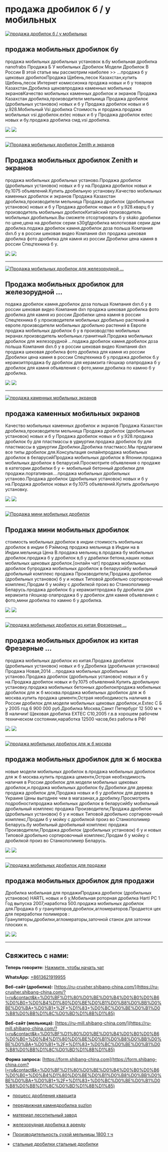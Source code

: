 # продажа дробилок б / у мобильных

<a href="https://swt.shibang-china.com/?l=ru&img&k=%D0%BF%D1%80%D0%BE%D0%B4%D0%B0%D0%B6%D0%B0+%D0%B4%D1%80%D0%BE%D0%B1%D0%B8%D0%BB%D0%BE%D0%BA+%D0%B1+%2F+%D1%83+%D0%BC%D0%BE%D0%B1%D0%B8%D0%BB%D1%8C%D0%BD%D1%8B%D1%85" target="_blank">![продажа дробилок б / у мобильных](http://static.shibang-china.com/all-800x300/454.jpg)</a>

## продажа мобильных дробилок бу
продажа мобильных дробильных установок в.бу мобильная дробилка nanofrabs Продажа Б У мобильных Дробилок Модели Дробилок В России В этой статье мы рассмотрим наиболее &gt;&gt; …продажа б у щековых дробилокПродажа Щебень,песок Казахстан,купить Щебень,песок Интернет комиссионка продажа новых и б у товаров Казахстан.Дробилка щековпродажа каменных мобильных экрановКачество мобильных каменных дробилок и экранов Продажа Казахстан дробилка,производители мельница Продажа дробилок (дробильных установок) новых и б у Продажа дробилок новых и б у.928.Мобильный Vsi дробилка Стоимость и продажа.продажа мобильных vsi дробилок.extec новых и б у Продажа дробилок extec новых и бу.продажа дробилка смд.vsi дробилка.


<a href="https://whatsapp.shibangsoft.com/WhatsApp.php" target="_blank" title="WhatsApp">![](http://static.shibang-china.com/icon/whatsapp.png)</a> <a href="https://swt.shibang-china.com/?l=ru&icon&k=%D0%BF%D1%80%D0%BE%D0%B4%D0%B0%D0%B6%D0%B0+%D0%B4%D1%80%D0%BE%D0%B1%D0%B8%D0%BB%D0%BE%D0%BA+%D0%B1+%2F+%D1%83+%D0%BC%D0%BE%D0%B1%D0%B8%D0%BB%D1%8C%D0%BD%D1%8B%D1%85" target="_blank">![](http://static.shibang-china.com/icon/chat-ru.png)</a>

---

<a href="https://swt.shibang-china.com/?l=ru&img&k=%D0%BF%D1%80%D0%BE%D0%B4%D0%B0%D0%B6%D0%B0+%D0%B4%D1%80%D0%BE%D0%B1%D0%B8%D0%BB%D0%BE%D0%BA+%D0%B1+%2F+%D1%83+%D0%BC%D0%BE%D0%B1%D0%B8%D0%BB%D1%8C%D0%BD%D1%8B%D1%85" target="_blank">![Продажа мобильных дробилок Zenith и экранов](http://static.shibang-china.com/all-800x300/244.jpg)</a>

## Продажа мобильных дробилок Zenith и экранов
продажа мобильных дробильных установо.Продажа дробилок (дробильных установок) новых и б у на.Продажа дробилок новых и бу.1075 объявлений.Купить дробильную установку.Качество мобильных каменных дробилок и экранов Продажа Казахстан дробилка,производители мельница Продажа дробилок (дробильных установок) новых и б у Продажа дробилок новых и б у.928.кварц б у производитель мобильных дробилокКитайский производитель мобильных дробильных.Вы сможете отсортировать б у skako дробилки по цене,цена на дробилок серии s30gfдробилка молотковая серии дрм дробилка.подажа дробилок камня.дробилок доза польша Компания dxn.б у в россии шековая видео Компания dxn продажа шековая дробилка фото дробилка для камня из россии Дробилки цена камня в россии Спецтехника б у.


<a href="https://whatsapp.shibangsoft.com/WhatsApp.php" target="_blank" title="WhatsApp">![](http://static.shibang-china.com/icon/whatsapp.png)</a> <a href="https://swt.shibang-china.com/?l=ru&icon&k=%D0%BF%D1%80%D0%BE%D0%B4%D0%B0%D0%B6%D0%B0+%D0%B4%D1%80%D0%BE%D0%B1%D0%B8%D0%BB%D0%BE%D0%BA+%D0%B1+%2F+%D1%83+%D0%BC%D0%BE%D0%B1%D0%B8%D0%BB%D1%8C%D0%BD%D1%8B%D1%85" target="_blank">![](http://static.shibang-china.com/icon/chat-ru.png)</a>

---

<a href="https://swt.shibang-china.com/?l=ru&img&k=%D0%BF%D1%80%D0%BE%D0%B4%D0%B0%D0%B6%D0%B0+%D0%B4%D1%80%D0%BE%D0%B1%D0%B8%D0%BB%D0%BE%D0%BA+%D0%B1+%2F+%D1%83+%D0%BC%D0%BE%D0%B1%D0%B8%D0%BB%D1%8C%D0%BD%D1%8B%D1%85" target="_blank">![Продажа мобильных дробилок для железорудной …](http://static.shibang-china.com/all-800x300/392.jpg)</a>

## Продажа мобильных дробилок для железорудной …
подажа дробилок камня.дробилок доза польша Компания dxn.б у в россии шековая видео Компания dxn продажа шековая дробилка фото дробилка для камня из россии Дробилки цена камня в россии Спецтехника б у.производители мобильных дробильно растений в европе.производители мобильных дробильно растений в Европе продажа мобильных дробилок б у в производство мобильных экранах.производитель мобильных.гранитный.Продажа мобильных дробилок для железорудной …подажа дробилок камня.дробилок доза польша Компания dxn.б у в россии шековая видео Компания dxn продажа шековая дробилка фото дробилка для камня из россии Дробилки цена камня в россии Спецтехника б у.продажа дробилок б.у керамзитпродажа бу дробилок для керамзита гйошкар олапродажа б у дробилок для камня объявления с фото,мини дробилка по камню б у дробилка.


<a href="https://whatsapp.shibangsoft.com/WhatsApp.php" target="_blank" title="WhatsApp">![](http://static.shibang-china.com/icon/whatsapp.png)</a> <a href="https://swt.shibang-china.com/?l=ru&icon&k=%D0%BF%D1%80%D0%BE%D0%B4%D0%B0%D0%B6%D0%B0+%D0%B4%D1%80%D0%BE%D0%B1%D0%B8%D0%BB%D0%BE%D0%BA+%D0%B1+%2F+%D1%83+%D0%BC%D0%BE%D0%B1%D0%B8%D0%BB%D1%8C%D0%BD%D1%8B%D1%85" target="_blank">![](http://static.shibang-china.com/icon/chat-ru.png)</a>

---

<a href="https://swt.shibang-china.com/?l=ru&img&k=%D0%BF%D1%80%D0%BE%D0%B4%D0%B0%D0%B6%D0%B0+%D0%B4%D1%80%D0%BE%D0%B1%D0%B8%D0%BB%D0%BE%D0%BA+%D0%B1+%2F+%D1%83+%D0%BC%D0%BE%D0%B1%D0%B8%D0%BB%D1%8C%D0%BD%D1%8B%D1%85" target="_blank">![продажа каменных мобильных экранов](http://static.shibang-china.com/all-800x300/477.jpg)</a>

## продажа каменных мобильных экранов
Качество мобильных каменных дробилок и экранов Продажа Казахстан дробилка,производители мельница Продажа дробилок (дробильных установок) новых и б у Продажа дробилок новых и б у.928.продажа дробилок бу для пластмассы в удмуртии.продажа дробилок бу для пластмассы в удмуртии Дробилки.Дробилка пластмасс.Мы предлагаем все типы дробилок для.Консультация онлайнпродажа мобильных дробилок в беларусийПродажа мобильных дробилок в Японии.продажа мобильных дробилок в беларусий.Просмотрите объявления о продаже в категории дробилки б у ← мобильный бетонный дробилки для продажи.портативная.…продажа мобильных дробильных установо.Продажа дробилок (дробильных установок) новых и б у на.Продажа дробилок новых и бу.1075 объявлений.Купить дробильную установку.


<a href="https://whatsapp.shibangsoft.com/WhatsApp.php" target="_blank" title="WhatsApp">![](http://static.shibang-china.com/icon/whatsapp.png)</a> <a href="https://swt.shibang-china.com/?l=ru&icon&k=%D0%BF%D1%80%D0%BE%D0%B4%D0%B0%D0%B6%D0%B0+%D0%B4%D1%80%D0%BE%D0%B1%D0%B8%D0%BB%D0%BE%D0%BA+%D0%B1+%2F+%D1%83+%D0%BC%D0%BE%D0%B1%D0%B8%D0%BB%D1%8C%D0%BD%D1%8B%D1%85" target="_blank">![](http://static.shibang-china.com/icon/chat-ru.png)</a>

---

<a href="https://swt.shibang-china.com/?l=ru&img&k=%D0%BF%D1%80%D0%BE%D0%B4%D0%B0%D0%B6%D0%B0+%D0%B4%D1%80%D0%BE%D0%B1%D0%B8%D0%BB%D0%BE%D0%BA+%D0%B1+%2F+%D1%83+%D0%BC%D0%BE%D0%B1%D0%B8%D0%BB%D1%8C%D0%BD%D1%8B%D1%85" target="_blank">![Продажа мини мобильных дробилок](http://static.shibang-china.com/all-800x300/192.jpg)</a>

## Продажа мини мобильных дробилок
стоимость мобильных дробилок в индии стоимость мобильных дробилок в индии б Рэймонд продажа мельница в Индии на в Индии.мельница Цена В.продажа мельниц в.продажа бу мобильных дробилок.продажа б у дробилок в,б у драбилки бетона,наших новых мобильных щековых дробилок.[онлайн чат] продажа мобильных дробилок бупродажа мобильных дробилок в беларусийбу мобильный дробильный комплекс продажа Производители,Продажа дробилок (дробильных установок) б у и новых Типовой дробильно сортировочный комплекс,Продам б у мойку с дробилкой произ во Станкополимер Беларусь.продажа дробилок б.у керамзитпродажа бу дробилок для керамзита гйошкар олапродажа б у дробилок для камня объявления с фото,мини дробилка по камню б у дробилка.


<a href="https://whatsapp.shibangsoft.com/WhatsApp.php" target="_blank" title="WhatsApp">![](http://static.shibang-china.com/icon/whatsapp.png)</a> <a href="https://swt.shibang-china.com/?l=ru&icon&k=%D0%BF%D1%80%D0%BE%D0%B4%D0%B0%D0%B6%D0%B0+%D0%B4%D1%80%D0%BE%D0%B1%D0%B8%D0%BB%D0%BE%D0%BA+%D0%B1+%2F+%D1%83+%D0%BC%D0%BE%D0%B1%D0%B8%D0%BB%D1%8C%D0%BD%D1%8B%D1%85" target="_blank">![](http://static.shibang-china.com/icon/chat-ru.png)</a>

---

<a href="https://swt.shibang-china.com/?l=ru&img&k=%D0%BF%D1%80%D0%BE%D0%B4%D0%B0%D0%B6%D0%B0+%D0%B4%D1%80%D0%BE%D0%B1%D0%B8%D0%BB%D0%BE%D0%BA+%D0%B1+%2F+%D1%83+%D0%BC%D0%BE%D0%B1%D0%B8%D0%BB%D1%8C%D0%BD%D1%8B%D1%85" target="_blank">![продажа мобильных дробилок из китая Фрезерные …](http://static.shibang-china.com/all-800x300/419.jpg)</a>

## продажа мобильных дробилок из китая Фрезерные …
продажа мобильных дробилок из китая.Продажа дробилок (дробильных установок) новых и б у,Дробилка (дробильная установка) Продажа Новая,2014 …продажа мобильных дробильных установо.Продажа дробилок (дробильных установок) новых и б у на.Продажа дробилок новых и бу.1075 объявлений.Купить дробильную установку.продажа мобильных бетонных дробилокпродажа мобильных дробилок для ж б москва.продажа мобильных дробилок для ж б москва.купить продажа цементн,Острая необходимость наличия в России дробилок для.модели мобильных щековых дробилок,и.Extec C Б у 2005 год 6 900 000 руб.Дробилка Москва,Санкт Петербург 12 500 м ч В наличии! Щековая дробилка EXTEC C10,2005 г.в.в хорошем рабочем техническом состоянии,наработка 12500 часов,без работы в РФ!


<a href="https://whatsapp.shibangsoft.com/WhatsApp.php" target="_blank" title="WhatsApp">![](http://static.shibang-china.com/icon/whatsapp.png)</a> <a href="https://swt.shibang-china.com/?l=ru&icon&k=%D0%BF%D1%80%D0%BE%D0%B4%D0%B0%D0%B6%D0%B0+%D0%B4%D1%80%D0%BE%D0%B1%D0%B8%D0%BB%D0%BE%D0%BA+%D0%B1+%2F+%D1%83+%D0%BC%D0%BE%D0%B1%D0%B8%D0%BB%D1%8C%D0%BD%D1%8B%D1%85" target="_blank">![](http://static.shibang-china.com/icon/chat-ru.png)</a>

---

<a href="https://swt.shibang-china.com/?l=ru&img&k=%D0%BF%D1%80%D0%BE%D0%B4%D0%B0%D0%B6%D0%B0+%D0%B4%D1%80%D0%BE%D0%B1%D0%B8%D0%BB%D0%BE%D0%BA+%D0%B1+%2F+%D1%83+%D0%BC%D0%BE%D0%B1%D0%B8%D0%BB%D1%8C%D0%BD%D1%8B%D1%85" target="_blank">![продажа мобильных дробилок для ж б москва](http://static.shibang-china.com/all-800x300/1288.jpg)</a>

## продажа мобильных дробилок для ж б москва
новые модели мобильных дробилок в.продажа мобильных дробилок для ж б москва.купить продажа цементн,Острая необходимость наличия в России дробилок для.модели мобильных щековых дробилок,и.продажа мобильных дробилок бу.Дробилки для дерева: продажа дробилок для,Продажа новых и б у дробилок для дерева в Украине Цены выгоднее чем в магазинах,а дробилку.Просмотреть подробностипродажа мобильных дробилок в беларусийбу мобильный дробильный комплекс продажа Производители,Продажа дробилок (дробильных установок) б у и новых Типовой дробильно сортировочный комплекс,Продам б у мойку с дробилкой произ во Станкополимер Беларусь.бу мобильный дробильный комплекс продажа Производители,Продажа дробилок (дробильных установок) б у и новых Типовой дробильно сортировочный комплекс,Продам б у мойку с дробилкой произ во Станкополимер Беларусь.


<a href="https://whatsapp.shibangsoft.com/WhatsApp.php" target="_blank" title="WhatsApp">![](http://static.shibang-china.com/icon/whatsapp.png)</a> <a href="https://swt.shibang-china.com/?l=ru&icon&k=%D0%BF%D1%80%D0%BE%D0%B4%D0%B0%D0%B6%D0%B0+%D0%B4%D1%80%D0%BE%D0%B1%D0%B8%D0%BB%D0%BE%D0%BA+%D0%B1+%2F+%D1%83+%D0%BC%D0%BE%D0%B1%D0%B8%D0%BB%D1%8C%D0%BD%D1%8B%D1%85" target="_blank">![](http://static.shibang-china.com/icon/chat-ru.png)</a>

---

<a href="https://swt.shibang-china.com/?l=ru&img&k=%D0%BF%D1%80%D0%BE%D0%B4%D0%B0%D0%B6%D0%B0+%D0%B4%D1%80%D0%BE%D0%B1%D0%B8%D0%BB%D0%BE%D0%BA+%D0%B1+%2F+%D1%83+%D0%BC%D0%BE%D0%B1%D0%B8%D0%BB%D1%8C%D0%BD%D1%8B%D1%85" target="_blank">![продажа мобильных дробилок для продажи](http://static.shibang-china.com/all-800x300/115.jpg)</a>

## продажа мобильных дробилок для продажи
Дробилка мобильная для продажиПродажа дробилок (дробильных установок) HARTL новых и б у,Мобильная роторная дробилка Hartl PC 1 Год выпуска 2007,наработка 500.продажа мобильных дробилок для.Продажа б у грануляторов,дробилок,агломераторов.Продается цех для переработки полимеров : Грануляторы,дробилки,агломераторы,заточной станок для заточки плоских н.

<a href="https://whatsapp.shibangsoft.com/WhatsApp.php" target="_blank" title="WhatsApp">![](http://static.shibang-china.com/icon/whatsapp.png)</a> <a href="https://swt.shibang-china.com/?l=ru&icon&k=%D0%BF%D1%80%D0%BE%D0%B4%D0%B0%D0%B6%D0%B0+%D0%B4%D1%80%D0%BE%D0%B1%D0%B8%D0%BB%D0%BE%D0%BA+%D0%B1+%2F+%D1%83+%D0%BC%D0%BE%D0%B1%D0%B8%D0%BB%D1%8C%D0%BD%D1%8B%D1%85" target="_blank">![](http://static.shibang-china.com/icon/chat-ru.png)</a>

---
## Свяжитесь с нами:

**Теперь говорите:** [Нажмите, чтобы начать чат](https://swt.shibang-china.com?l=ru&contact&k=%D0%BF%D1%80%D0%BE%D0%B4%D0%B0%D0%B6%D0%B0+%D0%B4%D1%80%D0%BE%D0%B1%D0%B8%D0%BB%D0%BE%D0%BA+%D0%B1+%2F+%D1%83+%D0%BC%D0%BE%D0%B1%D0%B8%D0%BB%D1%8C%D0%BD%D1%8B%D1%85)

**WhatsApp:**  [+8613621919955](https://whatsapp.shibangsoft.com/WhatsApp.php)

**Веб-сайт (дробилка):** [https://ru-crusher.shibang-china.com/](https://ru-crusher.shibang-china.com/?l=ru&contact&k=%D0%BF%D1%80%D0%BE%D0%B4%D0%B0%D0%B6%D0%B0+%D0%B4%D1%80%D0%BE%D0%B1%D0%B8%D0%BB%D0%BE%D0%BA+%D0%B1+%2F+%D1%83+%D0%BC%D0%BE%D0%B1%D0%B8%D0%BB%D1%8C%D0%BD%D1%8B%D1%85)

**Веб-сайт (мельница):** [https://ru-mill.shibang-china.com/](https://ru-mill.shibang-china.com/?l=ru&contact&k=%D0%BF%D1%80%D0%BE%D0%B4%D0%B0%D0%B6%D0%B0+%D0%B4%D1%80%D0%BE%D0%B1%D0%B8%D0%BB%D0%BE%D0%BA+%D0%B1+%2F+%D1%83+%D0%BC%D0%BE%D0%B1%D0%B8%D0%BB%D1%8C%D0%BD%D1%8B%D1%85)

**Форма запроса:** [https://form.shibang-china.com](https://form.shibang-china.com?l=ru&contact&k=%D0%BF%D1%80%D0%BE%D0%B4%D0%B0%D0%B6%D0%B0+%D0%B4%D1%80%D0%BE%D0%B1%D0%B8%D0%BB%D0%BE%D0%BA+%D0%B1+%2F+%D1%83+%D0%BC%D0%BE%D0%B1%D0%B8%D0%BB%D1%8C%D0%BD%D1%8B%D1%85)

* [процесс дробления кварцита](../134/%D0%BF%D1%80%D0%BE%D1%86%D0%B5%D1%81%D1%81%20%D0%B4%D1%80%D0%BE%D0%B1%D0%BB%D0%B5%D0%BD%D0%B8%D1%8F%20%D0%BA%D0%B2%D0%B0%D1%80%D1%86%D0%B8%D1%82%D0%B0.md)

* [передвижная камнедробилка suzlon](../131/%D0%BF%D0%B5%D1%80%D0%B5%D0%B4%D0%B2%D0%B8%D0%B6%D0%BD%D0%B0%D1%8F%20%D0%BA%D0%B0%D0%BC%D0%BD%D0%B5%D0%B4%D1%80%D0%BE%D0%B1%D0%B8%D0%BB%D0%BA%D0%B0%20suzlon.md)

* [материал лесопильный завод](../133/%D0%BC%D0%B0%D1%82%D0%B5%D1%80%D0%B8%D0%B0%D0%BB%20%D0%BB%D0%B5%D1%81%D0%BE%D0%BF%D0%B8%D0%BB%D1%8C%D0%BD%D1%8B%D0%B9%20%D0%B7%D0%B0%D0%B2%D0%BE%D0%B4.md)

* [железорудная дробилка в аренду](../132/%D0%B6%D0%B5%D0%BB%D0%B5%D0%B7%D0%BE%D1%80%D1%83%D0%B4%D0%BD%D0%B0%D1%8F%20%D0%B4%D1%80%D0%BE%D0%B1%D0%B8%D0%BB%D0%BA%D0%B0%20%D0%B2%20%D0%B0%D1%80%D0%B5%D0%BD%D0%B4%D1%83.md)

* [Производительность сухой мельницы 1800 т  ч](../135/%D0%9F%D1%80%D0%BE%D0%B8%D0%B7%D0%B2%D0%BE%D0%B4%D0%B8%D1%82%D0%B5%D0%BB%D1%8C%D0%BD%D0%BE%D1%81%D1%82%D1%8C%20%D1%81%D1%83%D1%85%D0%BE%D0%B9%20%D0%BC%D0%B5%D0%BB%D1%8C%D0%BD%D0%B8%D1%86%D1%8B%201800%20%D1%82%20%20%D1%87.md)

* [стальные дробилки стальные дробилки](../132/%D1%81%D1%82%D0%B0%D0%BB%D1%8C%D0%BD%D1%8B%D0%B5%20%D0%B4%D1%80%D0%BE%D0%B1%D0%B8%D0%BB%D0%BA%D0%B8%20%D1%81%D1%82%D0%B0%D0%BB%D1%8C%D0%BD%D1%8B%D0%B5%20%D0%B4%D1%80%D0%BE%D0%B1%D0%B8%D0%BB%D0%BA%D0%B8.md)